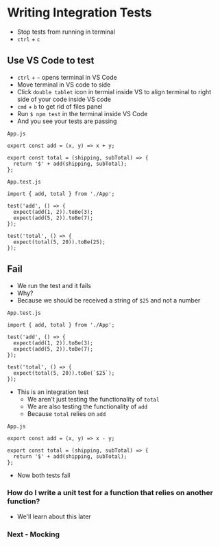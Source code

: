 # Writing Integration Tests
* Stop tests from running in terminal
* `ctrl` + `c`

## Use VS Code to test
* `ctrl` + `~` opens terminal in VS Code
* Move terminal in VS code to side
* Click `double tablet` icon in termial inside VS to align terminal to right side of your code inside VS code
* `cmd` + `b` to get rid of files panel
* Run `$ npm test` in the terminal inside VS Code
* And you see your tests are passing

`App.js`

```
export const add = (x, y) => x + y;

export const total = (shipping, subTotal) => {
  return '$' + add(shipping, subTotal);
};
```

`App.test.js`

```
import { add, total } from './App';

test('add', () => {
  expect(add(1, 2)).toBe(3);
  expect(add(5, 2)).toBe(7);
});

test('total', () => {
  expect(total(5, 20)).toBe(25);
});
```

## Fail
* We run the test and it fails
* Why?
* Because we should be received a string of `$25` and not a number

`App.test.js`

```
import { add, total } from './App';

test('add', () => {
  expect(add(1, 2)).toBe(3);
  expect(add(5, 2)).toBe(7);
});

test('total', () => {
  expect(total(5, 20)).toBe(`$25`);
});
```

* This is an integration test
    - We aren't just testing the functionality of `total`
    - We are also testing the functionality of `add`
    - Because `total` relies on `add`

`App.js`

```
export const add = (x, y) => x - y;

export const total = (shipping, subTotal) => {
  return '$' + add(shipping, subTotal);
};
```

* Now both tests fail

### How do I write a unit test for a function that relies on another function?
* We'll learn about this later

### Next - Mocking
